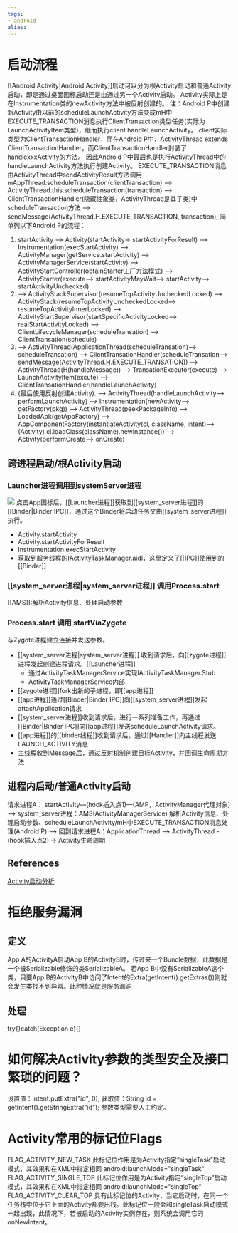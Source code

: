 ```yaml
---
tags: 
- android
alias:
---
```

# 启动流程
[[Android Activity|Android Activity]]启动可以分为根Activity启动和普通Activity启动，即是通过桌面图标启动还是由通过另一个Activity启动。
Activity实际上是在Instrumentation类的newActivity方法中被反射创建的。
注：Android P中创建新Activity由以前的scheduleLaunchActivity方法变成mH中EXECUTE_TRANSACTION消息执行ClientTransaction类型任务(实际为LaunchActivityItem类型)，继而执行client.handleLaunchActivity。 client实际类型为ClientTransactionHandler，而在Android P中，ActivityThread extends ClientTransactionHandler，而ClientTransactionHandler封装了handlexxxActivity的方法。
因此Android P中最后也是执行ActivityThread中的handleLaunchActivity方法执行创建Activity。 EXECUTE_TRANSACTION消息由ActivityThread中sendActivityResult方法调用
mAppThread.scheduleTransaction(clientTransaction)
--> ActivityThread.this.scheduleTransaction(transaction) 
--> ClientTransactionHandler(隐藏抽象类，ActivityThread是其子类)中scheduleTransaction方法
--> sendMessage(ActivityThread.H.EXECUTE_TRANSACTION, transaction);
简单列以下Android P的流程：
1. startActivity
   --> Activity(startActivity-> startActivityForResult)
   --> Instrumentation(execStartActivity)
   --> ActivityManager(getService.startActivity)
   --> ActivityManagerService(startActivity)
   --> ActivityStartController(obtainStarter工厂方法模式)
   --> ActivityStarter(execute--> startActivityMayWait--> startActivity--> startActivityUnchecked) 
2.  --> ActivityStackSupervisor(resumeTopActivityUncheckedLocked)
   --> ActivityStack(resumeTopActivityUncheckedLocked--> resumeTopActivityInnerLocked)
   --> ActivityStartSupervisor(startSpecificActivityLocked--> realStartActivityLocked)
   --> ClientLifecycleManager(scheduleTransation)
   --> ClientTransation(schedule) 
3.  --> ActivityThread(ApplicationThread(scheduleTransation)--> scheduleTransation)
   --> ClientTransationHandler(scheduleTransation--> sendMessage(ActivityThread.H.EXECUTE_TRANSATION))
   --> ActivityThread(H(handleMessage))
   --> TransationExceutor(execute)
   --> LaunchActivityItem(excute)
   --> ClientTransationHandler(handleLaunchActivity) 
4. (最后使用反射创建Activity). 
   --> ActivityThread(handleLaunchActivity--> performLaunchActivity)
   --> Instrumentation(newActivity--> getFactory(pkg))
   --> ActivityThread(peekPackageInfo)
   --> LoadedApk(getAppFactory)
   --> AppComponentFactory(instantiateActivity(cl, className, intent)--> (Activity) cl.loadClass(className).newInstance())
   --> Activity(performCreate--> onCreate)

## 跨进程启动/根Activity启动
### Launcher进程调用到systemServer进程
 ![](https://p1-jj.byteimg.com/tos-cn-i-t2oaga2asx/gold-user-assets/2019/10/9/16daf8c05d64c40a~tplv-t2oaga2asx-zoom-in-crop-mark:4536:0:0:0.awebp)
点击App图标后，[[Launcher进程]]获取到[[system_server进程]]的[[Binder|Binder IPC]]，通过这个Binder将启动任务交由[[system_server进程]]执行。
- Activity.startActivity
- Activity.startActivityForResult
- Instrumentation.execStartActivity
- 获取到服务线程的IActivityTaskManager.aidl，这里定义了[[IPC]]使用到的[[Binder]]
### [[system_server进程|system_server进程]] 调用Process.start
[[AMS]]:解析Activity信息、处理启动参数
### Process.start 调用 startViaZygote
与Zygote进程建立连接并发送参数。



- [[system_server进程|system_server进程]] 收到请求后，向[[zygote进程]]进程发起创建进程请求。[[Launcher进程]]
	- 通过ActivityTaskManagerService实现IActivityTaskManager.Stub
	- ActivityTaskManagerService内部
- [[zygote进程]]fork出新的子进程，即[[app进程]]
- [[app进程]]通过[[Binder|Binder IPC]]向[[system_server进程]]发起attachApplication请求
- [[system_server进程]]收到请求后，进行一系列准备工作，再通过[[Binder|Binder IPC]]向[[app进程]]发送scheduleLaunchActivity请求。
- [[app进程]]的[[binder线程]]收到请求后，通过[[Handler]]向主线程发送LAUNCH_ACTIVITY消息
- 主线程收到Message后，通过反射机制创建目标Activity，并回调生命周期方法
## 进程内启动/普通Activity启动
请求进程A：
startActivity—(hook插入点1)—(AMP，ActivityManager代理对象)
——> system_server进程：AMS(ActivityManagerService) 解析Activity信息、处理启动参数、scheduleLaunchActivity/mH中EXECUTE_TRANSACTION消息处理(Android P)
--> 回到请求进程A：ApplicationThread 
--> ActivityThread -(hook插入点2)
-> Activity生命周期


## References 
[Activity启动分析](https://juejin.cn/post/6844903959581163528#heading-1) 
# 拒绝服务漏洞
## 定义
App A的ActivityA启动App B的ActivityB时，传过来一个Bundle数据，此数据是一个被Serializable修饰的类SerializableA。 
若App B中没有SerializableA这个类，只要App B的ActivityB中访问了Intent的Extra(getIntent().getExtras())则就会发生类找不到异常。此种情况就是服务漏洞
## 处理
try{}catch(Exception e){}
# 如何解决Activity参数的类型安全及接口繁琐的问题？
设置值：intent.putExtra("id", 0); 
获取值：String id = getIntent().getStringExtra("id");
参数类型需要人工约定。
# Activity常用的标记位Flags
FLAG_ACTIVITY_NEW_TASK
此标记位作用是为Activity指定“singleTask”启动模式，其效果和在XML中指定相同 android:launchMode="singleTask"
FLAG_ACTIVITY_SINGLE_TOP
此标记位作用是为Activity指定“singleTop”启动模式，其效果和在XML中指定相同 android:launchMode="singleTop"
FLAG_ACTIVITY_CLEAR_TOP 
具有此标记位的Activity，当它启动时，在同一个任务栈中位于它上面的Activity都要出栈。此标记位一般会和singleTask启动模式一起出现，此情况下，若被启动的Activity实例存在，则系统会调用它的onNewIntent。


